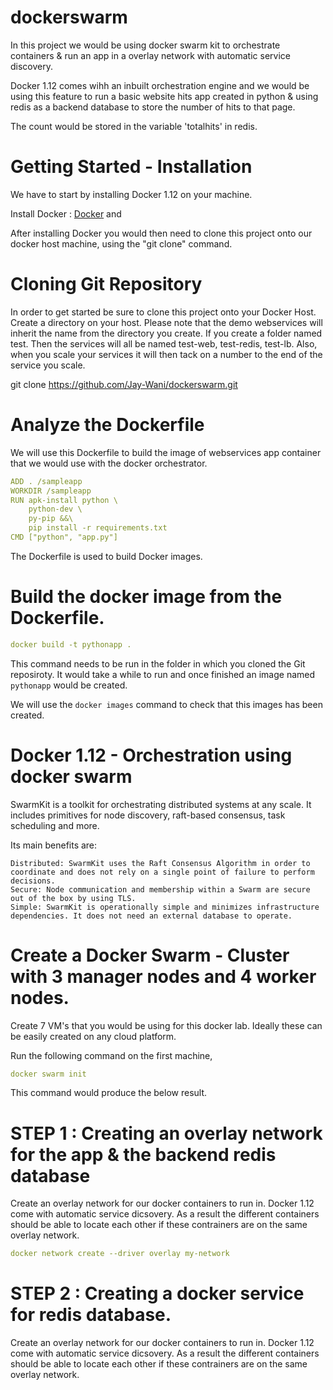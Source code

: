 # dockerswarm

In this project we would be using docker swarm kit to orchestrate containers & run an app in a overlay network with automatic service discovery.

Docker 1.12 comes wihh an inbuilt orchestration engine and we would be using this feature to run a basic website hits app created in python & using redis as a backend database to store the number of hits to that page.

The count would be stored in the variable 'totalhits' in redis.


# Getting Started - Installation

We have to start by installing Docker 1.12 on your machine.

Install Docker :            [Docker](https://docs.docker.com/installation/) and


After installing Docker you would then need to clone this project onto our docker host machine, using the "git clone" command.


# Cloning Git Repository

In order to get started be sure to clone this project onto your Docker Host. Create a directory on your host.
Please note that the demo webservices will inherit the name from the directory you create. If you create a folder named test. Then the services will all be named test-web, test-redis, test-lb. Also, when you scale your services it will then tack on a number to the end of the service you scale.

git clone https://github.com/Jay-Wani/dockerswarm.git



# Analyze the Dockerfile

We will use this Dockerfile to build the image of webservices app container that we would use with the docker orchestrator.

```yaml
ADD . /sampleapp
WORKDIR /sampleapp
RUN apk-install python \
    python-dev \
    py-pip &&\
    pip install -r requirements.txt
CMD ["python", "app.py"]
```

The Dockerfile is used to build Docker images.



# Build the docker image from the Dockerfile.

```yaml
docker build -t pythonapp .
```

This command needs to be run in the folder in which you cloned the Git reposiroty.
It would take a while to run and once finished an image named ```pythonapp``` would be created.

We will use the ```docker images``` command to check that this images has been created.



# Docker 1.12 - Orchestration using docker swarm

SwarmKit is a toolkit for orchestrating distributed systems at any scale. It includes primitives for node discovery, raft-based consensus, task scheduling and more.

Its main benefits are:

    Distributed: SwarmKit uses the Raft Consensus Algorithm in order to coordinate and does not rely on a single point of failure to perform decisions.
    Secure: Node communication and membership within a Swarm are secure out of the box by using TLS.
    Simple: SwarmKit is operationally simple and minimizes infrastructure dependencies. It does not need an external database to operate.


# Create a Docker Swarm - Cluster with 3 manager nodes and 4 worker nodes.

Create 7 VM's that you would be using for this docker lab. Ideally these can be easily created on any cloud platform.

Run the following command on the first machine,

```yaml
docker swarm init
```

This command would produce the below result.




# STEP 1 : Creating an overlay network for the app & the backend redis database

Create an overlay network for our docker containers to run in. Docker 1.12 come with automatic service dicsovery.
As a result the different containers should be able to locate each other if these contrainers are on the same overlay network.

```yaml
docker network create --driver overlay my-network
```


# STEP 2 : Creating a docker service for redis database.

Create an overlay network for our docker containers to run in. Docker 1.12 come with automatic service dicsovery.
As a result the different containers should be able to locate each other if these contrainers are on the same overlay network.
